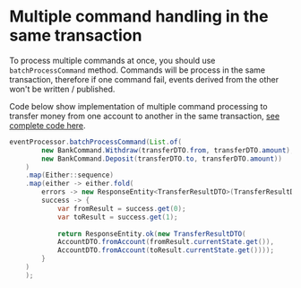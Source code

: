 # Multiple command handling in the same transaction

To process multiple commands at once, you should use `batchProcessCommand` method.
Commands will be process in the same transaction, therefore if one command fail, events derived from the other won't be written / published.

Code below show implementation of multiple command processing to transfer money from one account to another in the same transaction, [see complete code here](https://github.com/MAIF/thoth/blob/master/sample/src/main/java/fr/maif/thoth/sample/api/BankController.java).

```java
eventProcessor.batchProcessCommand(List.of(
        new BankCommand.Withdraw(transferDTO.from, transferDTO.amount),
        new BankCommand.Deposit(transferDTO.to, transferDTO.amount))
    )
    .map(Either::sequence)
    .map(either -> either.fold(
        errors -> new ResponseEntity<TransferResultDTO>(TransferResultDTO.error(String.join("\n", errors)), HttpStatus.BAD_REQUEST),
        success -> {
            var fromResult = success.get(0);
            var toResult = success.get(1);
    
            return ResponseEntity.ok(new TransferResultDTO(
            AccountDTO.fromAccount(fromResult.currentState.get()),
            AccountDTO.fromAccount(toResult.currentState.get())));
        }
    )
    );
```
